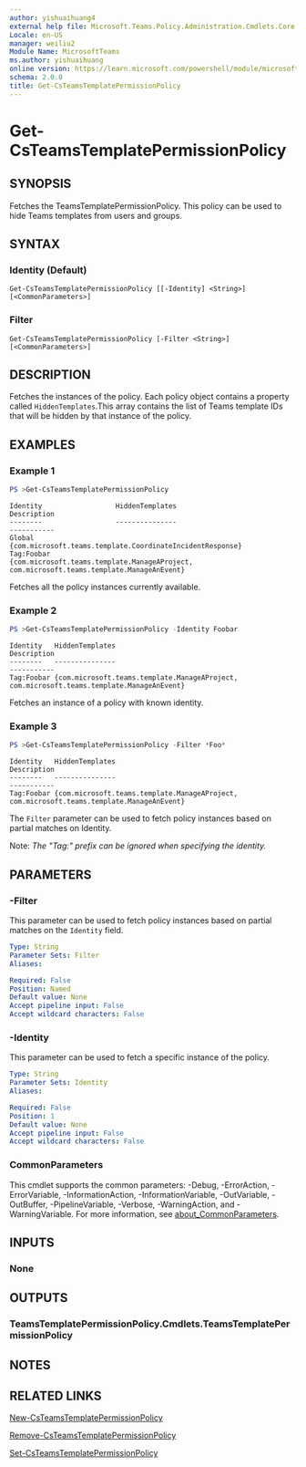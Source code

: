 ```yaml
---
author: yishuaihuang4
external help file: Microsoft.Teams.Policy.Administration.Cmdlets.Core.dll-Help.xml
Locale: en-US
manager: weiliu2
Module Name: MicrosoftTeams
ms.author: yishuaihuang
online version: https://learn.microsoft.com/powershell/module/microsoftteams/get-csteamstemplatepermissionpolicy
schema: 2.0.0
title: Get-CsTeamsTemplatePermissionPolicy
---
```


# Get-CsTeamsTemplatePermissionPolicy

## SYNOPSIS
Fetches the TeamsTemplatePermissionPolicy. This policy can be used to hide Teams templates from users and groups.

## SYNTAX

### Identity (Default)
```
Get-CsTeamsTemplatePermissionPolicy [[-Identity] <String>] [<CommonParameters>]
```

### Filter
```
Get-CsTeamsTemplatePermissionPolicy [-Filter <String>] [<CommonParameters>]
```

## DESCRIPTION
Fetches the instances of the policy. Each policy object contains a property called `HiddenTemplates`.This array contains the list of Teams template IDs that will be hidden by that instance of the policy.

## EXAMPLES

### Example 1
```powershell
PS >Get-CsTeamsTemplatePermissionPolicy
```
```output
Identity                  HiddenTemplates                                                                           Description
--------                  ---------------                                                                           -----------
Global                    {com.microsoft.teams.template.CoordinateIncidentResponse}
Tag:Foobar                {com.microsoft.teams.template.ManageAProject, com.microsoft.teams.template.ManageAnEvent}
```

Fetches all the policy instances currently available.

### Example 2

```powershell
PS >Get-CsTeamsTemplatePermissionPolicy -Identity Foobar
```
```output
Identity   HiddenTemplates                                                                           Description
--------   ---------------                                                                           -----------
Tag:Foobar {com.microsoft.teams.template.ManageAProject, com.microsoft.teams.template.ManageAnEvent}
```

Fetches an instance of a policy with known identity.

### Example 3

```powershell
PS >Get-CsTeamsTemplatePermissionPolicy -Filter *Foo*
```
```output
Identity   HiddenTemplates                                                                           Description
--------   ---------------                                                                           -----------
Tag:Foobar {com.microsoft.teams.template.ManageAProject, com.microsoft.teams.template.ManageAnEvent}
```

The `Filter` parameter can be used to fetch policy instances based on partial matches on Identity.

Note: _The "Tag:" prefix can be ignored when specifying the identity._

## PARAMETERS

### -Filter
This parameter can be used to fetch policy instances based on partial matches on the `Identity` field.

```yaml
Type: String
Parameter Sets: Filter
Aliases:

Required: False
Position: Named
Default value: None
Accept pipeline input: False
Accept wildcard characters: False
```

### -Identity
This parameter can be used to fetch a specific instance of the policy.

```yaml
Type: String
Parameter Sets: Identity
Aliases:

Required: False
Position: 1
Default value: None
Accept pipeline input: False
Accept wildcard characters: False
```

### CommonParameters
This cmdlet supports the common parameters: -Debug, -ErrorAction, -ErrorVariable, -InformationAction, -InformationVariable, -OutVariable, -OutBuffer, -PipelineVariable, -Verbose, -WarningAction, and -WarningVariable. For more information, see [about_CommonParameters](https://go.microsoft.com/fwlink/?LinkID=113216).

## INPUTS

### None

## OUTPUTS

### TeamsTemplatePermissionPolicy.Cmdlets.TeamsTemplatePermissionPolicy

## NOTES

## RELATED LINKS
[New-CsTeamsTemplatePermissionPolicy](https://learn.microsoft.com/powershell/module/microsoftteams/new-csteamstemplatepermissionpolicy)

[Remove-CsTeamsTemplatePermissionPolicy](https://learn.microsoft.com/powershell/module/microsoftteams/remove-csteamstemplatepermissionpolicy)

[Set-CsTeamsTemplatePermissionPolicy](https://learn.microsoft.com/powershell/module/microsoftteams/set-csteamstemplatepermissionpolicy)
